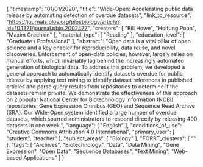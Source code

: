 {
    "timestamp": "01/01/2020",
    "title": "Wide-Open: Accelerating public data release by automating detection of overdue datasets",
    "link_to_resource": "https://journals.plos.org/plosbiology/article?id=10.1371/journal.pbio.2002477",
    "creators": [
        "Bill Howe",
        "Hoifung Poon",
        "Maxim Grechkin"
    ],
    "material_type": [
        "Reading"
    ],
    "education_level": [
        "Graduate / Professional"
    ],
    "abstract": "Open data is a vital pillar of open science and a key enabler for reproducibility, data reuse, and novel discoveries. Enforcement of open-data policies, however, largely relies on manual efforts, which invariably lag behind the increasingly automated generation of biological data. To address this problem, we developed a general approach to automatically identify datasets overdue for public release by applying text mining to identify dataset references in published articles and parse query results from repositories to determine if the datasets remain private. We demonstrate the effectiveness of this approach on 2 popular National Center for Biotechnology Information (NCBI) repositories: Gene Expression Omnibus (GEO) and Sequence Read Archive (SRA). Our Wide-Open system identified a large number of overdue datasets, which spurred administrators to respond directly by releasing 400 datasets in one week.",
    "language": [
        "English"
    ],
    "conditions_of_use": "Creative Commons Attribution 4.0 International",
    "primary_user": [
        "student",
        "teacher"
    ],
    "subject_areas": [
        "Biology"
    ],
    "FORRT_clusters": [
        ""
    ],
    "tags": [
        "Archives",
        "Biotechnology",
        "Data",
        "Data Mining",
        "Gene Expression",
        "Open Data",
        "Sequence Databases",
        "Text Mining",
        "Web-based Applications"
    ]
}